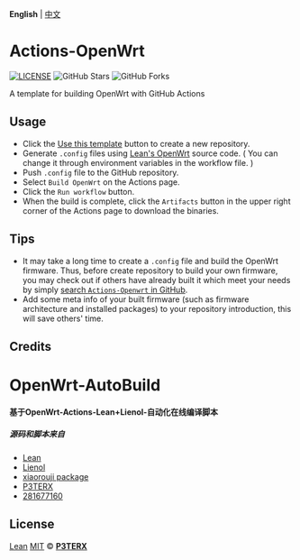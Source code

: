 **English** | [中文](https://p3terx.com/archives/build-openwrt-with-github-actions.html)

# Actions-OpenWrt

[![LICENSE](https://img.shields.io/github/license/mashape/apistatus.svg?style=flat-square&label=LICENSE)](https://github.com/P3TERX/Actions-OpenWrt/blob/master/LICENSE)
![GitHub Stars](https://img.shields.io/github/stars/P3TERX/Actions-OpenWrt.svg?style=flat-square&label=Stars&logo=github)
![GitHub Forks](https://img.shields.io/github/forks/P3TERX/Actions-OpenWrt.svg?style=flat-square&label=Forks&logo=github)

A template for building OpenWrt with GitHub Actions

## Usage

- Click the [Use this template](https://github.com/P3TERX/Actions-OpenWrt/generate) button to create a new repository.
- Generate `.config` files using [Lean's OpenWrt](https://github.com/coolsnowwolf/lede) source code. ( You can change it through environment variables in the workflow file. )
- Push `.config` file to the GitHub repository.
- Select `Build OpenWrt` on the Actions page.
- Click the `Run workflow` button.
- When the build is complete, click the `Artifacts` button in the upper right corner of the Actions page to download the binaries.

## Tips

- It may take a long time to create a `.config` file and build the OpenWrt firmware. Thus, before create repository to build your own firmware, you may check out if others have already built it which meet your needs by simply [search `Actions-Openwrt` in GitHub](https://github.com/search?q=Actions-openwrt).
- Add some meta info of your built firmware (such as firmware architecture and installed packages) to your repository introduction, this will save others' time.

## Credits

# OpenWrt-AutoBuild

#### 基于OpenWrt-Actions-Lean+Lienol-自动化在线编译脚本  

  

##### 源码和脚本来自

- [Lean](https://github.com/coolsnowwolf/lede)
- [ Lienol](https://github.com/Lienol/openwrt )
- [ xiaorouji package](https://github.com/xiaorouji/openwrt-passwall)
- [P3TERX](https://github.com/P3TERX/Actions-OpenWrt)
- [281677160](https://github.com/281677160)

## License

 [Lean](https://github.com/coolsnowwolf/lede) [MIT](https://github.com/P3TERX/Actions-OpenWrt/blob/main/LICENSE) © [**P3TERX**](https://p3terx.com)
